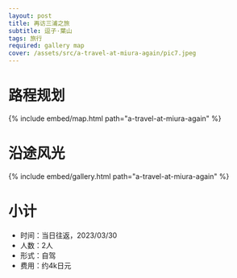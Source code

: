 ```yaml
---
layout: post
title: 再访三浦之旅
subtitle: 逗子·葉山
tags: 旅行
required: gallery map
cover: /assets/src/a-travel-at-miura-again/pic7.jpeg
---
```


# 路程规划

{% include embed/map.html path="a-travel-at-miura-again" %}

# 沿途风光

{% include embed/gallery.html path="a-travel-at-miura-again" %}

# 小计

- 时间：当日往返，2023/03/30
- 人数：2人
- 形式：自驾
- 费用：约4k日元
